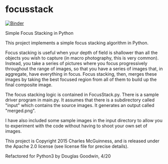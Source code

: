 # focusstack

[![Binder](https://mybinder.org/badge_logo.svg)](https://mybinder.org/v2/gh/douglasgoodwin/focusstack/master?filepath=https%3A%2F%2Fgithub.com%2Fdouglasgoodwin%2Ffocusstack%2Fblob%2Fmaster%2FfocusStack_test.ipynb)

Simple Focus Stacking in Python

This project implements a simple focus stacking algorithm in Python.

Focus stacking is useful when your depth of field is shallower than
all the objects you wish to capture (in macro photography, this is
very common).  Instead, you take a series of pictures where you focus
progressively throughout the range of images, so that you have a series
of images that, in aggregate, have everything in focus.  Focus stacking,
then, merges these images by taking the best focused region from all
of them to build up the final composite image.

The focus stacking logic is contained in FocusStack.py.  There is a
sample driver program in main.py.  It assumes that there is a subdirectory 
called "input" which contains the source images.  It generates an output 
called "merged.png".

I have also included some sample images in the input directory to allow
you to experiment with the code without having to shoot your own set of images.


This project is Copyright 2015 Charles McGuinness, and is released under the
Apache 2.0 license (see license file for precise details). 

Refactored for Python3 by Douglas Goodwin, 4/20
